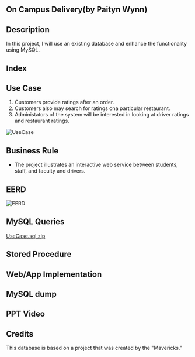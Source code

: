 ## On Campus Delivery(by Paityn Wynn)
## Description
In this project, I will use an existing database and enhance the functionality using MySQL. 
## Index

## Use Case
1. Customers provide ratings after an order.
2. Customers also may search for ratings ona particular restaurant.
3. Administators of the system will be interested in looking at driver ratings and restaurant ratings.

![UseCase](https://user-images.githubusercontent.com/73601140/100555345-c818fb00-3268-11eb-8597-5a637a73eef3.png)

## Business Rule
- The project illustrates an interactive web service between students, staff, and faculty and drivers.
## EERD

![EERD](https://user-images.githubusercontent.com/73601140/100555369-09110f80-3269-11eb-99c9-c9d3f37eebde.png)

## MySQL Queries

[UseCase.sql.zip](https://github.com/pwynn3/campuseatsmodel/files/5612996/UseCase.sql.zip)

## Stored Procedure
## Web/App Implementation
## MySQL dump
## PPT Video
## Credits
This database is based on a project that was created by the "Mavericks."

